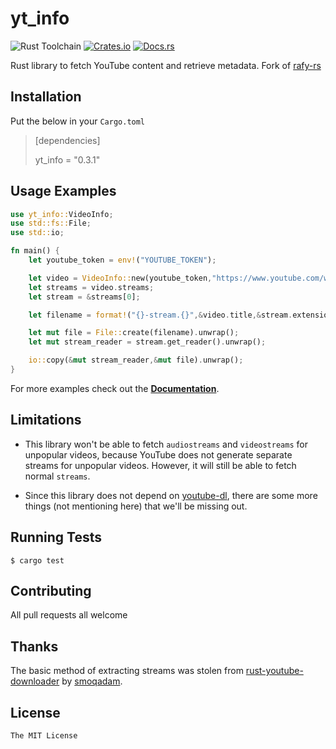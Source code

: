 # yt_info

![Rust Toolchain](https://img.shields.io/badge/rust-stable-brightgreen.svg)
[![Crates.io](https://crates.io/crates/yt_info)](https://crates.io/crates/yt_info)
[![Docs.rs](https://docs.rs/yt_info/)](https://docs.rs/yt_info/)

Rust library to fetch YouTube content and retrieve metadata. Fork of [rafy-rs](https://github.com/ritiek/rafy-rs)

## Installation

Put the below in your `Cargo.toml`

> [dependencies]
>
> yt_info = "0.3.1"

## Usage Examples

```rust
use yt_info::VideoInfo;
use std::fs::File;
use std::io;

fn main() {
    let youtube_token = env!("YOUTUBE_TOKEN");

    let video = VideoInfo::new(youtube_token,"https://www.youtube.com/watch?v=C0DPdy98e4c").unwrap();
    let streams = video.streams;
    let stream = &streams[0];

    let filename = format!("{}-stream.{}",&video.title,&stream.extension);

    let mut file = File::create(filename).unwrap();
    let mut stream_reader = stream.get_reader().unwrap();

    io::copy(&mut stream_reader,&mut file).unwrap();
}
```

For more examples check out the [**Documentation**](https://docs.rs/yt_info/).

## Limitations

- This library won't be able to fetch `audiostreams` and `videostreams` for unpopular videos, because YouTube does not generate separate streams for unpopular videos. However, it will still be able to fetch normal `streams`.

- Since this library does not depend on [youtube-dl](https://github.com/rg3/youtube-dl), there are some more things (not mentioning here) that we'll be missing out.

## Running Tests

```
$ cargo test
```

## Contributing

All pull requests all welcome

## Thanks

The basic method of extracting streams was stolen from [rust-youtube-downloader](https://github.com/smoqadam/rust-youtube-downloader) by [smoqadam](https://github.com/smoqadam).

## License

`The MIT License`
